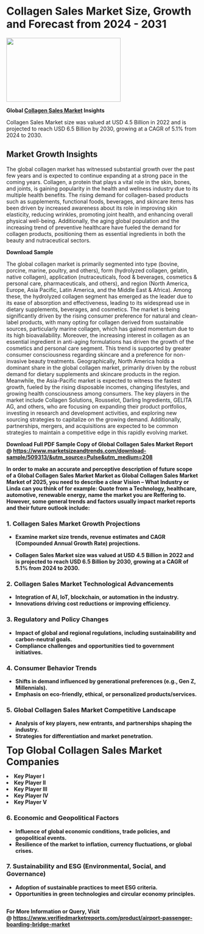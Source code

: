 <H1>Collagen Sales Market Size, Growth and Forecast from 2024 - 2031</H1><img class="aligncenter size-medium wp-image-584254" src="https://thirdeyenews.in/wp-content/uploads/2024/09/Global-Market-Research-300x168.jpeg" alt="" width="300" height="168" /><p><strong>Global&nbsp;<a href="https://www.marketsizeandtrends.com/download-sample/509313/&amp;utm_source=Pulse&amp;utm_medium=208">Collagen Sales Market</a> Insights</strong></p><p>Collagen Sales Market size was valued at USD 4.5 Billion in 2022 and is projected to reach USD 6.5 Billion by 2030, growing at a CAGR of 5.1% from 2024 to 2030.</p><p><h2>Market Growth Insights</h2> <p>The global collagen market has witnessed substantial growth over the past few years and is expected to continue expanding at a strong pace in the coming years. Collagen, a protein that plays a vital role in the skin, bones, and joints, is gaining popularity in the health and wellness industry due to its multiple health benefits. The rising demand for collagen-based products such as supplements, functional foods, beverages, and skincare items has been driven by increased awareness about its role in improving skin elasticity, reducing wrinkles, promoting joint health, and enhancing overall physical well-being. Additionally, the aging global population and the increasing trend of preventive healthcare have fueled the demand for collagen products, positioning them as essential ingredients in both the beauty and nutraceutical sectors.</p> <p><strong>Download Sample</strong></p> <p>The global collagen market is primarily segmented into type (bovine, porcine, marine, poultry, and others), form (hydrolyzed collagen, gelatin, native collagen), application (nutraceuticals, food & beverages, cosmetics & personal care, pharmaceuticals, and others), and region (North America, Europe, Asia Pacific, Latin America, and the Middle East & Africa). Among these, the hydrolyzed collagen segment has emerged as the leader due to its ease of absorption and effectiveness, leading to its widespread use in dietary supplements, beverages, and cosmetics. The market is being significantly driven by the rising consumer preference for natural and clean-label products, with many opting for collagen derived from sustainable sources, particularly marine collagen, which has gained momentum due to its high bioavailability. Moreover, the increasing interest in collagen as an essential ingredient in anti-aging formulations has driven the growth of the cosmetics and personal care segment. This trend is supported by greater consumer consciousness regarding skincare and a preference for non-invasive beauty treatments. Geographically, North America holds a dominant share in the global collagen market, primarily driven by the robust demand for dietary supplements and skincare products in the region. Meanwhile, the Asia-Pacific market is expected to witness the fastest growth, fueled by the rising disposable incomes, changing lifestyles, and growing health consciousness among consumers. The key players in the market include Collagen Solutions, Rousselot, Darling Ingredients, GELITA AG, and others, who are focusing on expanding their product portfolios, investing in research and development activities, and exploring new sourcing strategies to capitalize on the growing demand. Additionally, partnerships, mergers, and acquisitions are expected to be common strategies to maintain a competitive edge in this rapidly evolving market.</p> <p><strong></p><p><span class=""><strong>Download Full PDF Sample Copy of Global Collagen Sales Market Report</strong> @ <a href="https://www.marketsizeandtrends.com/download-sample/509313/&amp;utm_source=Pulse&amp;utm_medium=208" target="_blank">https://www.marketsizeandtrends.com/download-sample/509313/&amp;utm_source=Pulse&amp;utm_medium=208</a></span></p><p>In order to make an accurate and perceptive description of future scope of a Global&nbsp;Collagen Sales Market Market as Global&nbsp;Collagen Sales Market Market of 2025, you need to describe a clear Vision &ndash; What Industry or Linda can you think of for example: Quote from a Technology, healthcare, automotive, renewable energy, name the market you are Reffering to. However, some general trends and factors usually impact market reports and their future outlook include:</p><h3>1.&nbsp;<strong>Collagen Sales Market Growth Projections</strong></h3><ul><li>Examine market size trends, revenue estimates and CAGR (Compounded Annual Growth Rate) projections.</li><li><p>Collagen Sales Market size was valued at USD 4.5 Billion in 2022 and is projected to reach USD 6.5 Billion by 2030, growing at a CAGR of 5.1% from 2024 to 2030.</p></li></ul><h3>2.&nbsp;<strong>Collagen Sales Market Technological Advancements</strong></h3><ul><li>Integration of AI, IoT, blockchain, or automation in the industry.</li><li>Innovations driving cost reductions or improving efficiency.</li></ul><h3>3.&nbsp;<strong>Regulatory and Policy Changes</strong></h3><ul><li>Impact of global and regional regulations, including sustainability and carbon-neutral goals.</li><li>Compliance challenges and opportunities tied to government initiatives.</li></ul><h3>4.&nbsp;<strong>Consumer Behavior Trends</strong></h3><ul><li>Shifts in demand influenced by generational preferences (e.g., Gen Z, Millennials).</li><li>Emphasis on eco-friendly, ethical, or personalized products/services.</li></ul><h3>5.&nbsp;<strong>Global Collagen Sales Market Competitive Landscape</strong></h3><ul><li>Analysis of key players, new entrants, and partnerships shaping the industry.</li><li>Strategies for differentiation and market penetration.</li></ul><p data-pm-slice="1 1 []"><span style="color: inherit; font-family: inherit; font-size: 25px;">Top Global Collagen Sales Market Companies</span></p><div class="" data-test-id=""><p><li>Key Player I</li><li> Key Player II</li><li> Key Player III</li><li> Key Player IV</li><li> Key Player V</li></p></div><h3>6.&nbsp;<strong>Economic and Geopolitical Factors</strong></h3><ul><li>Influence of global economic conditions, trade policies, and geopolitical events.</li><li>Resilience of the market to inflation, currency fluctuations, or global crises.</li></ul><h3>7.&nbsp;<strong>Sustainability and ESG (Environmental, Social, and Governance)</strong></h3><ul><li>Adoption of sustainable practices to meet ESG criteria.</li><li>Opportunities in green technologies and circular economy principles.</li></ul><h2><strong style="font-size: 14px;">For More Information or Query, Visit @&nbsp;</strong><a style="background-color: #ffffff; font-size: 14px;" href="https://www.marketsizeandtrends.com/report/collagen-sales-market/" target="_blank">https://www.verifiedmarketreports.com/product/airport-passenger-boarding-bridge-market</a></h2>
